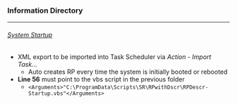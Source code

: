 ### Information Directory ###
---
###### [System Startup](SystemStartupRP.xml) ######
- XML export to be imported into Task Scheduler via _Action - Import Task..._
  - Auto creates RP every time the system is initially booted or rebooted
- __Line 56__ must point to the vbs script in the previous folder
  - `<Arguments>"C:\ProgramData\Scripts\SR\RPwithDscr\RPDescr-Startup.vbs"</Arguments>`
 
